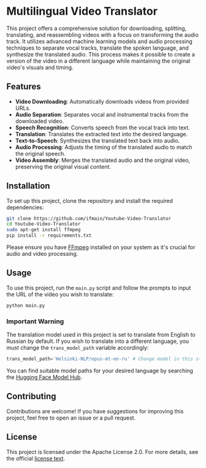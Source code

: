 # Multilingual Video Translator

This project offers a comprehensive solution for downloading, splitting, translating, and reassembling videos with a focus on transforming the audio track. It utilizes advanced machine learning models and audio processing techniques to separate vocal tracks, translate the spoken language, and synthesize the translated audio. This process makes it possible to create a version of the video in a different language while maintaining the original video's visuals and timing.

## Features

- **Video Downloading**: Automatically downloads videos from provided URLs.
- **Audio Separation**: Separates vocal and instrumental tracks from the downloaded video.
- **Speech Recognition**: Converts speech from the vocal track into text.
- **Translation**: Translates the extracted text into the desired language.
- **Text-to-Speech**: Synthesizes the translated text back into audio.
- **Audio Processing**: Adjusts the timing of the translated audio to match the original speech.
- **Video Assembly**: Merges the translated audio and the original video, preserving the original visual content.

## Installation

To set up this project, clone the repository and install the required dependencies:

```bash
git clone https://github.com/ifmain/Youtube-Video-Translator
cd Youtube-Video-Translator
sudo apt-get install ffmpeg
pip install -r requirements.txt
```

Please ensure you have [FFmpeg](https://ffmpeg.org/download.html) installed on your system as it's crucial for audio and video processing.

## Usage

To use this project, run the `main.py` script and follow the prompts to input the URL of the video you wish to translate:

```bash
python main.py
```

### Important Warning

The translation model used in this project is set to translate from English to Russian by default. If you wish to translate into a different language, you must change the `trans_model_path` variable accordingly:

```python
trans_model_path='Helsinki-NLP/opus-mt-en-ru' # Change model in this string to translate to your language
```

You can find suitable model paths for your desired language by searching the [Hugging Face Model Hub](https://huggingface.co/models).

## Contributing

Contributions are welcome! If you have suggestions for improving this project, feel free to open an issue or a pull request.

## License

This project is licensed under the Apache License 2.0. For more details, see the official [license text](https://www.apache.org/licenses/LICENSE-2.0).
